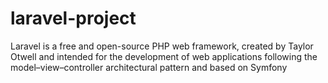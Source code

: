# laravel-project
Laravel is a free and open-source PHP web framework, created by Taylor Otwell and intended for the development of web applications following the model–view–controller architectural pattern and based on Symfony
